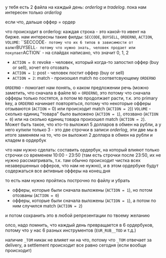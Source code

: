 у тебя есть 2 файла на каждый день: *orderlog* и *tradelog*. пока нам интересен только *orderlog*

если что, дальше оффер = ордер

что происходит в orderlog: каждая строка - это какой-то ивент на бирже. нам интересны такие филды: `SECCODE`, `BUYSELL`, `ORDERNO`, `ACTION`, `VOLUME`:
``SECCODE` - потому что их 6 типов в зависимости от валют
`BUYSELL` - потому что нужно знать, человек продает или покупает
`ACTION` - на слайдах написано, что значит 0, 1, 2

- `ACTION = 0`: revoke - человек, который когда-то запостил оффер (buy or sell), хочет его отозвать
- `ACTION = 1`: post - человек постит оффер (buy or sell)
- `ACTION = 2`: match - произошел match по соответсвующему `ORDERNO`

`ORDERNO` - помогает нам понять, о каком предложении речь (можно заметить, что сначала в файле `NO` = `ORDERNO`, это потому что сначала офферы только постятся, а потом `NO` продолжает расти, т.к. это primary key, а `ORDERNO` начинает повторяться, потому что некоторые офферы отзываются (`ACTION` = 0) или происходит match (`ACTION = 2`))
`VOLUME` - сколько единиц "товара" было выложено (`ACTION = 1`), отозвано (`ACTION = 0`) или на сколько единиц товара произошел match (`ACTION = 2`). Может быть такое, что кто-то выложил 5 долларов в обмен на рубли, а у него купили только 3 - это две строчки в записи *orderlog*, эти две мы в итоге заменяем на то, что он выложил 2 доллара в обмен на рубли и кладем в ордербук


что нам нужно сделать: составить ордербук, на который влияют только строчки со временем 10:00 - 23:50 (там есть строчки после 23:50, их не нужно рассматривать, т.к. там обычно происходит чистка всех незавершенных офферов, что нам не нужно), и в этом ордербуке будут содержаться все активные офферы на конец дня

то есть нам нужно пройтись построчно по файлу и убрать

- офферы, которые были сначала выложены (`ACTION = 1`), но потом отозваны (`ACTION = 0`)
- офферы, которые были сначала выложены (`ACTION = 1`), а потом по ним случился match (`ACTION = 2`)

и потом сохранить это в любой репрезентации по твоему желанию

олсо, надо помнить, что каждый день превращается в 6 ордербуков, потому что у нас 6 разных инструментов (`EUR_RUB__TOD` и т.д.)

наличие `_TOM` никак не влияет ни на что, потому что `_TOM` отвечает за delivery, а settlement происходит все равно сегодня (если вообще происходит)